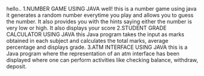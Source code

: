 hello.. 
1.NUMBER GAME USING JAVA 
well! this is a number game using java 
it generates a random number everytime you play and allows you to guess the number. 
It also provides you with the hints saying either 
the number is very low or high. 
It also displays your score 
2.STUDENT GRADE CALCULATOR USING JAVA
this Java program takes the input as marks obtained in each subject and calculates the total marks, average percentage and displays grade. 
3.ATM INTERFACE USING JAVA 
this is a Java program where the representation of an atm interface has been displayed where one can perform activities like checking balance, withdraw, deposit. 
